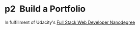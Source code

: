 p2 &nbsp;Build a Portfolio
=====
In fulfillment of Udacity's [Full Stack Web Developer Nanodegree](https://www.udacity.com/course/full-stack-web-developer-nanodegree--nd004)

